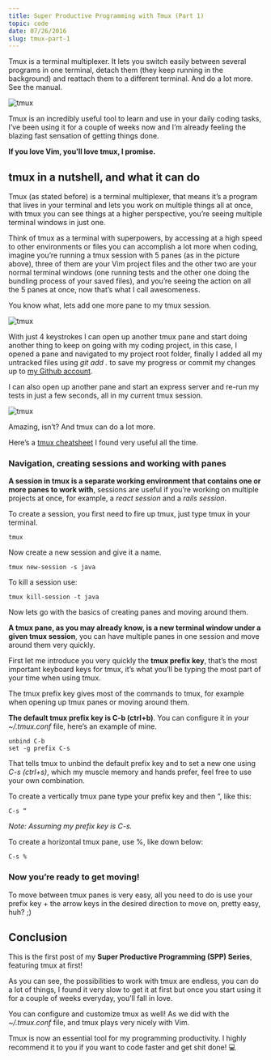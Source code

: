 ```yaml
---
title: Super Productive Programming with Tmux (Part 1)
topic: code
date: 07/26/2016
slug: tmux-part-1
---
```


Tmux is a terminal multiplexer. It lets you switch easily between several programs in one terminal, detach them (they keep running in the background) and reattach them to a different terminal. And do a lot more. See the manual.

![tmux](https://bntz.io/static/assets/images/content/tmux.png)

Tmux is an incredibly useful tool to learn and use in your daily coding tasks, I’ve been using it for a couple of weeks now and I’m already feeling the blazing fast sensation of getting things done.

**If you love Vim, you’ll love tmux, I promise.**

## tmux in a nutshell, and what it can do

Tmux (as stated before) is a terminal multiplexer, that means it’s a program that lives in your terminal and lets you work on multiple things all at once, with tmux you can see things at a higher perspective, you’re seeing multiple terminal windows in just one.

Think of tmux as a terminal with superpowers, by accessing at a high speed to other environments or files you can accomplish a lot more when coding, imagine you’re running a tmux session with 5 panes (as in the picture above), three of them are your Vim project files and the other two are your normal terminal windows (one running tests and the other one doing the bundling process of your saved files), and you’re seeing the action on all the 5 panes at once, now that’s what I call awesomeness.

You know what, lets add one more pane to my tmux session.

![tmux](https://bntz.io/static/assets/images/content/tmux-gif-1.gif)

With just 4 keystrokes I can open up another tmux pane and start doing another thing to keep on going with my coding project, in this case, I opened a pane and navigated to my project root folder, finally I added all my untracked files using *git add .* to save my progress or commit my changes up to [my Github account](https://github.com/bntzio).

I can also open up another pane and start an express server and re-run my tests in just a few seconds, all in my current tmux session.

![tmux](https://bntz.io/static/assets/images/content/tmux-gif-2.gif)

Amazing, isn’t? And tmux can do a lot more.

Here’s a [tmux cheatsheet](https://gist.github.com/bntzio/9dc35f410c3c0547ca2ed46b8e37e3ac) I found very useful all the time.

### Navigation, creating sessions and working with panes

**A session in tmux is a separate working environment that contains one or more panes to work with**, sessions are useful if you’re working on multiple projects at once, for example, a *react session* and a *rails session*.

To create a session, you first need to fire up tmux, just type tmux in your terminal.

`tmux`

Now create a new session and give it a name.

`tmux new-session -s java`

To kill a session use:

`tmux kill-session -t java`

Now lets go with the basics of creating panes and moving around them.

**A tmux pane, as you may already know, is a new terminal window under a given tmux session**, you can have multiple panes in one session and move around them very quickly.

First let me introduce you very quickly the **tmux prefix key**, that’s the most important keyboard keys for tmux, it’s what you’ll be typing the most part of your time when using tmux.

The tmux prefix key gives most of the commands to tmux, for example when opening up tmux panes or moving around them.

**The default tmux prefix key is C-b (ctrl+b)**. You can configure it in your *~/.tmux.conf* file, here’s an example of mine.

```
unbind C-b
set -g prefix C-s
```

That tells tmux to unbind the default prefix key and to set a new one using *C-s (ctrl+s)*, which my muscle memory and hands prefer, feel free to use your own combination.

To create a vertically tmux pane type your prefix key and then “, like this:

`C-s “`

*Note: Assuming my prefix key is C-s.*

To create a horizontal tmux pane, use %, like down below:

`C-s %`

### Now you’re ready to get moving!

To move between tmux panes is very easy, all you need to do is use your prefix key + the arrow keys in the desired direction to move on, pretty easy, huh? ;)

## Conclusion

This is the first post of my **Super Productive Programming (SPP) Series**, featuring tmux at first!

As you can see, the possibilities to work with tmux are endless, you can do a lot of things, I found it very slow to get it at first but once you start using it for a couple of weeks everyday, you’ll fall in love.

You can configure and customize tmux as well! As we did with the *~/.tmux.conf* file, and tmux plays very nicely with Vim.

Tmux is now an essential tool for my programming productivity. I highly recommend it to you if you want to code faster and get shit done! 💻
